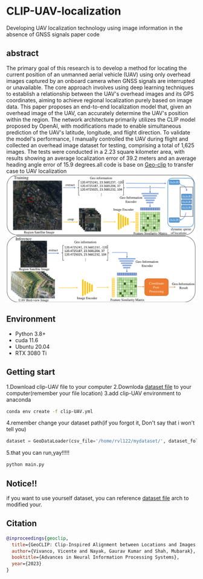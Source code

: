 # CLIP-UAV-localization
Developing UAV localization technology using image information in the absence of GNSS signals paper code
## abstract
The primary goal of this research is to develop a method for locating the current position of an unmanned aerial vehicle (UAV) using only overhead images captured by an onboard camera when GNSS signals are interrupted or unavailable. The core approach involves using deep learning techniques to establish a relationship between the UAV's overhead images and its GPS coordinates, aiming to achieve regional localization purely based on image data. This paper proposes an end-to-end localization model that, given an overhead image of the UAV, can accurately determine the UAV's position within the region. The network architecture primarily utilizes the CLIP model proposed by OpenAI, with modifications made to enable simultaneous prediction of the UAV's latitude, longitude, and flight direction. To validate the model's performance, I manually controlled the UAV during flight and collected an overhead image dataset for testing, comprising a total of 1,625 images. The tests were conducted in a 2.23 square kilometer area, with results showing an average localization error of 39.2 meters and an average heading angle error of 15.9 degrees.all code is base on [Geo-clip](https://github.com/VicenteVivan/geo-clip) to transfer case to UAV localization
![image](figures/flowchart.png)
## Environment
- Python 3.8+
- cuda 11.6
- Ubuntu 20.04
- RTX 3080 Ti
## Getting start
1.Download clip-UAV file to your computer
2.Downloda [dataset file](https://github.com/codebra721/CCU-UAV-bird-view-dataset) to your computer(remember your file location)
3.add clip-UAV environment to anaconda
```bash
conda env create -f clip-UAV.yml
```
4.remember change your dataset path(if you forgot it, Don't say that i won't tell you)
```python
dataset = GeoDataLoader(csv_file='/home/rvl122/mydataset/', dataset_folder='/home/rvl122/mydataset/')
```
5.that you can run,yay!!!!!
```bash
python main.py
```
## Notice!!
if you want to use yourself dataset, you can reference [dataset file](https://github.com/codebra721/CCU-UAV-bird-view-dataset) arch to modified your.
## Citation
```bibtex
@inproceedings{geoclip,
  title={GeoCLIP: Clip-Inspired Alignment between Locations and Images for Effective Worldwide Geo-localization},
  author={Vivanco, Vicente and Nayak, Gaurav Kumar and Shah, Mubarak},
  booktitle={Advances in Neural Information Processing Systems},
  year={2023}
}
```

